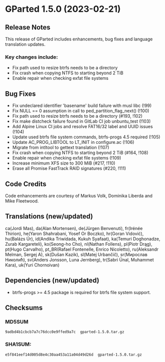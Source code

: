 GParted 1.5.0   (2023-02-21)
============================

Release Notes
-------------
  This release of GParted includes enhancements, bug fixes and
  language translation updates.

### Key changes include:

  * Fix path used to resize btrfs needs to be a directory
  * Fix crash when copying NTFS to starting beyond 2 TiB
  * Enable repair when checking exfat file systems

Bug Fixes
---------
  * Fix undeclared identifier 'basename' build failure with musl libc (!99)
  * Fix NULL == 0 assumption in call to ped_partition_flag_next() (!100)
  * Fix path used to resize btrfs needs to be a directory (#193, !102)
  * Fix make distcheck failure found in GitLab CI job unbuntu_test (!103)
  * Add Alpine Linux CI jobs and resolve FAT16/32 label and UUID issues (!104)
  * Update used btrfs file system commands, btrfs-progs 4.5 required (!105)
  * Update AC_PROG_LIBTOOL to LT_INIT in configure.ac (!106)
  * Migrate from intltool to gettext translation (!107)
  * Fix crash when copying NTFS to starting beyond 2 TiB (#164, !108)
  * Enable repair when checking exfat file systems (!109)
  * Increase minimum XFS size to 300 MiB (#217, !110)
  * Erase all Promise FastTrack RAID signatures (#220, !111)

Code Credits
------------
  Code enhancements are courtesy of Markus Volk, Dominika Liberda and
  Mike Fleetwood.

Translations (new/updated)
--------------------------
  ca(Jordi Mas), da(Alan Mortensen), de(Jürgen Benvenuti),
  fr(Irénée Thirion), he(Yaron Shahrabani, Yosef Or Boczko),
  hr(Goran Vidović), hu(Balázs Úr), id(Andika Triwidada, Kukuh Syafaat),
  ka(Temuri Doghonadze, Zurab Kargareteli), ko(Seong-ho Cho),
  nl(Nathan Follens), pl(Piotr Drąg), pt(Hugo Carvalho),
  pt_BR(Rafael Fontenelle, Enrico Nicoletto), ru(Aleksandr Melman, Sergej A),
  sk(Dušan Kazik), sl(Matej Urbančič), sr(Мирослав Николић),
  sv(Anders Jonsson, Luna Jernberg), tr(Sabri Ünal, Muhammet Kara),
  uk(Yuri Chornoivan)

Dependencies (new/updated)
--------------------------
  * btrfs-progs >= 4.5 package is required for btrfs file system support.

Checksums
---------
### MD5SUM
    9adbd4b1cbcb7a7c76dcc0e9ffed9a7c  gparted-1.5.0.tar.gz

### SHA1SUM:
    e5f841eef14d005d8e4c30aa453a11a04d49d26d  gparted-1.5.0.tar.gz
